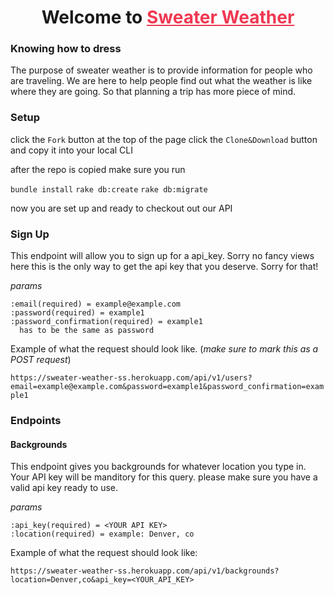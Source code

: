 <h1 align=center>Welcome to <a href="https://sweater-weather-ss.herokuapp.com/" style="color: #ef3852">Sweater Weather</a></h1>

### Knowing how to dress

  The purpose of sweater weather is to provide information for people who are traveling. We are here to help people find out
  what the weather is like where they are going. So that planning a trip has more piece of mind. 
  
### Setup 

 click the `Fork` button at the top of the page
 click the `Clone&Download` button and copy it into your local CLI
 
 after the repo is copied make sure you run 
 
 `bundle install`
 `rake db:create`
 `rake db:migrate`
 
 now you are set up and ready to checkout out our API 
 
### Sign Up

  This endpoint will allow you to sign up for a api_key. Sorry no fancy views here this is the only way to get the api key
  that you deserve. Sorry for that! 
  
  *params*
    
    :email(required) = example@example.com
    :password(required) = example1
    :password_confirmation(required) = example1 
      has to be the same as password
      
  Example of what the request should look like. (*make sure to mark this as a POST request*)
  
  `https://sweater-weather-ss.herokuapp.com/api/v1/users?email=example@example.com&password=example1&password_confirmation=example1`
      
### Endpoints 


#### Backgrounds

  This endpoint gives you backgrounds for whatever location you type in. Your API key will be manditory for this query. please make sure you have a valid api key ready to use. 
  
  *params*
  
    :api_key(required) = <YOUR API KEY>
    :location(required) = example: Denver, co 
    
   Example of what the request should look like: 
   
   `https://sweater-weather-ss.herokuapp.com/api/v1/backgrounds?location=Denver,co&api_key=<YOUR_API_KEY>`
   
   
    
 
